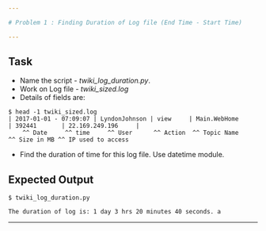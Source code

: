 ```yaml
---

# Problem 1 : Finding Duration of Log file (End Time - Start Time)  

---
```

## Task 
* Name the script - *twiki_log_duration.py*. 
* Work on Log file - *twiki_sized.log* 
* Details of fields are: 
```
$ head -1 twiki_sized.log 
| 2017-01-01 - 07:09:07 | LyndonJohnson | view     | Main.WebHome     | 392441       | 22.169.249.196     | 
    ^^ Date     ^^ time     ^^ User      ^^ Action  ^^ Topic Name       ^^ Size in MB ^^ IP used to access 
```
* Find the duration of time for this log file.  Use datetime module. 

## Expected Output  
```
$ twiki_log_duration.py

The duration of log is: 1 day 3 hrs 20 minutes 40 seconds. a

```

---

